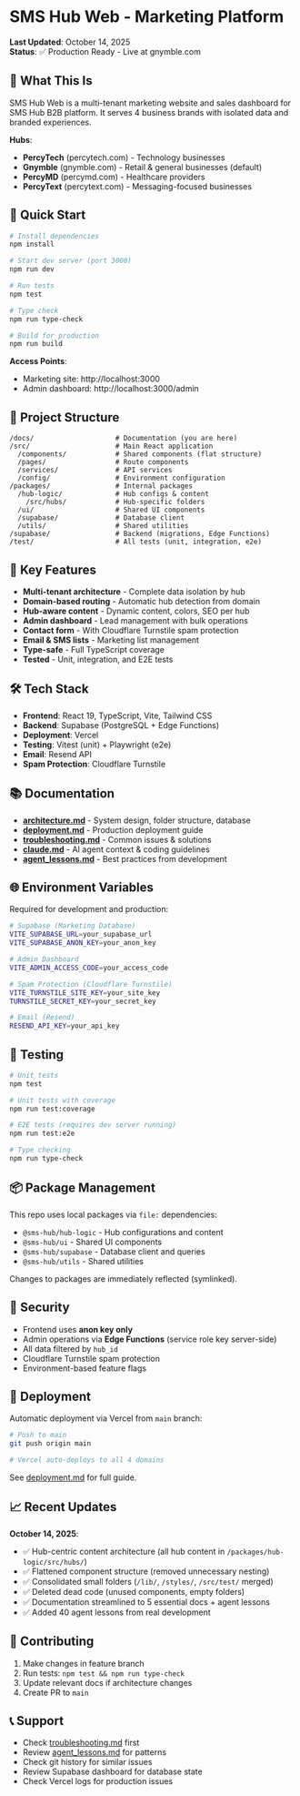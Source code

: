 # SMS Hub Web - Marketing Platform

**Last Updated**: October 14, 2025  
**Status**: ✅ Production Ready - Live at gnymble.com

## 🎯 What This Is

SMS Hub Web is a multi-tenant marketing website and sales dashboard for SMS Hub B2B platform. It serves 4 business brands with isolated data and branded experiences.

**Hubs**:

- **PercyTech** (percytech.com) - Technology businesses
- **Gnymble** (gnymble.com) - Retail & general businesses (default)
- **PercyMD** (percymd.com) - Healthcare providers
- **PercyText** (percytext.com) - Messaging-focused businesses

## 🚀 Quick Start

```bash
# Install dependencies
npm install

# Start dev server (port 3000)
npm run dev

# Run tests
npm test

# Type check
npm run type-check

# Build for production
npm run build
```

**Access Points**:

- Marketing site: http://localhost:3000
- Admin dashboard: http://localhost:3000/admin

## 📁 Project Structure

```
/docs/                    # Documentation (you are here)
/src/                     # Main React application
  /components/            # Shared components (flat structure)
  /pages/                 # Route components
  /services/              # API services
  /config/                # Environment configuration
/packages/                # Internal packages
  /hub-logic/             # Hub configs & content
    /src/hubs/            # Hub-specific folders
  /ui/                    # Shared UI components
  /supabase/              # Database client
  /utils/                 # Shared utilities
/supabase/                # Backend (migrations, Edge Functions)
/test/                    # All tests (unit, integration, e2e)
```

## 🔑 Key Features

- **Multi-tenant architecture** - Complete data isolation by hub
- **Domain-based routing** - Automatic hub detection from domain
- **Hub-aware content** - Dynamic content, colors, SEO per hub
- **Admin dashboard** - Lead management with bulk operations
- **Contact form** - With Cloudflare Turnstile spam protection
- **Email & SMS lists** - Marketing list management
- **Type-safe** - Full TypeScript coverage
- **Tested** - Unit, integration, and E2E tests

## 🛠️ Tech Stack

- **Frontend**: React 19, TypeScript, Vite, Tailwind CSS
- **Backend**: Supabase (PostgreSQL + Edge Functions)
- **Deployment**: Vercel
- **Testing**: Vitest (unit) + Playwright (e2e)
- **Email**: Resend API
- **Spam Protection**: Cloudflare Turnstile

## 📚 Documentation

- **[architecture.md](./architecture.md)** - System design, folder structure, database
- **[deployment.md](./deployment.md)** - Production deployment guide
- **[troubleshooting.md](./troubleshooting.md)** - Common issues & solutions
- **[claude.md](./claude.md)** - AI agent context & coding guidelines
- **[agent_lessons.md](./agent_lessons.md)** - Best practices from development

## 🌐 Environment Variables

Required for development and production:

```bash
# Supabase (Marketing Database)
VITE_SUPABASE_URL=your_supabase_url
VITE_SUPABASE_ANON_KEY=your_anon_key

# Admin Dashboard
VITE_ADMIN_ACCESS_CODE=your_access_code

# Spam Protection (Cloudflare Turnstile)
VITE_TURNSTILE_SITE_KEY=your_site_key
TURNSTILE_SECRET_KEY=your_secret_key

# Email (Resend)
RESEND_API_KEY=your_api_key
```

## 🧪 Testing

```bash
# Unit tests
npm test

# Unit tests with coverage
npm run test:coverage

# E2E tests (requires dev server running)
npm run test:e2e

# Type checking
npm run type-check
```

## 📦 Package Management

This repo uses local packages via `file:` dependencies:

- `@sms-hub/hub-logic` - Hub configurations and content
- `@sms-hub/ui` - Shared UI components
- `@sms-hub/supabase` - Database client and queries
- `@sms-hub/utils` - Shared utilities

Changes to packages are immediately reflected (symlinked).

## 🔐 Security

- Frontend uses **anon key only**
- Admin operations via **Edge Functions** (service role key server-side)
- All data filtered by `hub_id`
- Cloudflare Turnstile spam protection
- Environment-based feature flags

## 🚀 Deployment

Automatic deployment via Vercel from `main` branch:

```bash
# Push to main
git push origin main

# Vercel auto-deploys to all 4 domains
```

See [deployment.md](./deployment.md) for full guide.

## 📈 Recent Updates

**October 14, 2025**:

- ✅ Hub-centric content architecture (all hub content in `/packages/hub-logic/src/hubs/`)
- ✅ Flattened component structure (removed unnecessary nesting)
- ✅ Consolidated small folders (`/lib/`, `/styles/`, `/src/test/` merged)
- ✅ Deleted dead code (unused components, empty folders)
- ✅ Documentation streamlined to 5 essential docs + agent lessons
- ✅ Added 40 agent lessons from real development

## 🤝 Contributing

1. Make changes in feature branch
2. Run tests: `npm test && npm run type-check`
3. Update relevant docs if architecture changes
4. Create PR to `main`

## 📞 Support

- Check [troubleshooting.md](./troubleshooting.md) first
- Review [agent_lessons.md](./agent_lessons.md) for patterns
- Check git history for similar issues
- Review Supabase dashboard for database state
- Check Vercel logs for production issues

